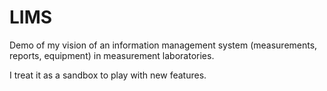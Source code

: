 # LIMS

Demo of my vision of an information management system (measurements, reports, equipment) in measurement laboratories.

I treat it as a sandbox to play with new features.